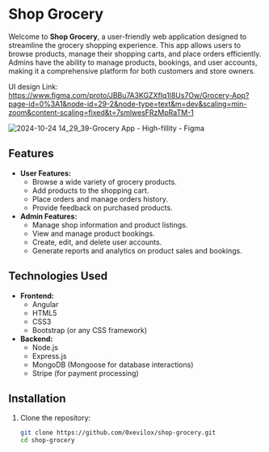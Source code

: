 # Shop Grocery

Welcome to **Shop Grocery**, a user-friendly web application designed to streamline the grocery shopping experience. This app allows users to browse products, manage their shopping carts, and place orders efficiently. Admins have the ability to manage products, bookings, and user accounts, making it a comprehensive platform for both customers and store owners.

UI design Link: https://www.figma.com/proto/JBBu7A3KGZXflq1l8Us7Ow/Grocery-App?page-id=0%3A1&node-id=29-2&node-type=text&m=dev&scaling=min-zoom&content-scaling=fixed&t=7smlwesFRzMpRaTM-1

![2024-10-24 14_29_39-Grocery App - High-fillity - Figma](https://github.com/user-attachments/assets/a15b8a4c-a00d-4af3-8ad1-3257d679f85a)

## Features

- **User Features:**
  - Browse a wide variety of grocery products.
  - Add products to the shopping cart.
  - Place orders and manage orders history.
  - Provide feedback on purchased products.
- **Admin Features:**
  - Manage shop information and product listings.
  - View and manage product bookings.
  - Create, edit, and delete user accounts.
  - Generate reports and analytics on product sales and bookings.

## Technologies Used

- **Frontend:**
  - Angular
  - HTML5
  - CSS3
  - Bootstrap (or any CSS framework)
- **Backend:**
  - Node.js
  - Express.js
  - MongoDB (Mongoose for database interactions)
  - Stripe (for payment processing)

## Installation

1. Clone the repository:
   ```bash
   git clone https://github.com/0xevilox/shop-grocery.git
   cd shop-grocery
   ```
